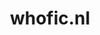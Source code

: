 ---
layout: post
title:  "whofic.nl"
internal_url:  "/dutchgov/whofic.nl.html"
subdomains_count: 5
all_subdomains_count: 5
urls_count: 3
ssl_rank: 0
http_rank: 61.666666666667
url_link: /data/whofic.nl/urls.txt
all_subdomains_link: /data/whofic.nl/all_subdomains.txt
subdomains_link: /data/whofic.nl/subdomains.txt
categories: dutchgov
---